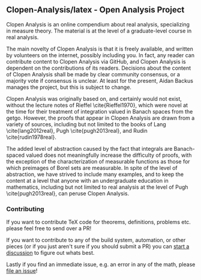 ## Clopen-Analysis/latex - Open Analysis Project

Clopen Analysis is an online compendium about real analysis, specializing in measure theory.
The material is at the level of a graduate-level course in real analysis.

The main novelty of Clopen Analysis is that it is freely available, and written by volunteers on the internet, possibly including you.
In fact, any reader can contribute content to Clopen Analysis via GitHub, and Clopen Analysis is dependent on the contributions of its readers.
Decisions about the content of Clopen Analysis shall be made by clear community consensus, or a majority vote if consensus is unclear.
At least for the present, Aidan Backus manages the project, but this is subject to change.

Clopen Analysis was originally based on, and certainly would not exist, without the lecture notes of Rieffel \cite{Rieffel1970}, which were novel at the time for their treatment of integration valued in Banach spaces from the getgo.
However, the proofs that appear in Clopen Analysis are drawn from a variety of sources, including but not limited to the books of Lang \cite{lang2012real}, Pugh \cite{pugh2013real}, and Rudin \cite{rudin1978real}.

The added level of abstraction caused by the fact that integrals are Banach-spaced valued does not meaningfully increase the difficulty of proofs, with the exception of the characterization of measurable functions as those for which preimages of Borel sets are measurable.
In spite of the level of abstraction, we have strived to include many examples, and to keep the content at a level that anyone with an undergraduate education in mathematics, including but not limited to real analysis at the level of Pugh \cite{pugh2013real}, can peruse Clopen Analysis.

### Contributing

If you want to contribute TeX code for theorems, definitions, problems etc. please feel free to send over a PR!

If you want to contribute to any of the build system, automation, or other pieces (or if you just aren't sure if you should submit a PR) you can [start a discussion](https://github.com/Clopen-Analysis/latex/discussions/new) to figure out whats best. 

Lastly if you find an immediate issue, e.g. an error in any of the math, please [file an issue](https://github.com/Clopen-Analysis/latex/issues/new/choose)! 



